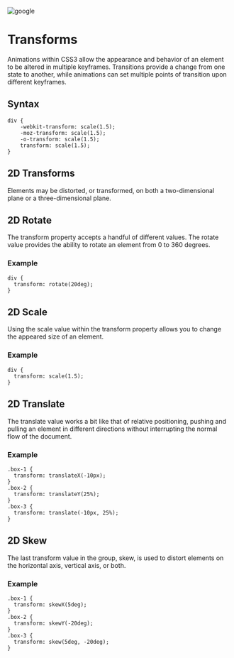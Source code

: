 
![google](https://cdn.iconscout.com/icon/free/png-512/css3-8-1175200.png)
# Transforms
Animations within CSS3 allow the appearance and behavior of an element to be altered in multiple keyframes. Transitions provide a change from one state to another, while animations can set multiple points of transition upon different keyframes.

## Syntax

```
div {
    -webkit-transform: scale(1.5);
    -moz-transform: scale(1.5);
    -o-transform: scale(1.5);
    transform: scale(1.5);
}
```
## 2D Transforms
Elements may be distorted, or transformed, on both a two-dimensional plane or a three-dimensional plane.

## 2D Rotate
The transform property accepts a handful of different values. The rotate value provides the ability to rotate an element from 0 to 360 degrees.
### Example
```
div {
  transform: rotate(20deg);
}
```

## 2D Scale
Using the scale value within the transform property allows you to change the appeared size of an element.
### Example
```
div {
  transform: scale(1.5);
}
```
## 2D Translate
The translate value works a bit like that of relative positioning, pushing and pulling an element in different directions without interrupting the normal flow of the document.
### Example
```
.box-1 {
  transform: translateX(-10px);
}
.box-2 {
  transform: translateY(25%);
}
.box-3 {
  transform: translate(-10px, 25%);
}

```

## 2D Skew
The last transform value in the group, skew, is used to distort elements on the horizontal axis, vertical axis, or both.
### Example
```
.box-1 {
  transform: skewX(5deg);
}
.box-2 {
  transform: skewY(-20deg);
}
.box-3 {
  transform: skew(5deg, -20deg);
}

```
